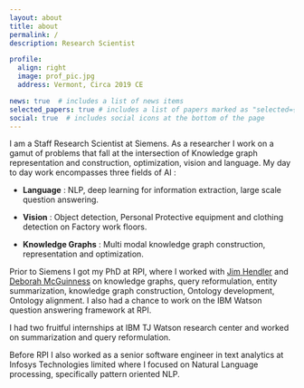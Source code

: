```yaml
---
layout: about
title: about
permalink: /
description: Research Scientist

profile:
  align: right
  image: prof_pic.jpg
  address: Vermont, Circa 2019 CE

news: true  # includes a list of news items
selected_papers: true # includes a list of papers marked as "selected={true}"
social: true  # includes social icons at the bottom of the page
---
```


I am a Staff Research Scientist at Siemens. As a researcher I work on a gamut of problems that fall at the intersection of Knowledge graph representation and construction, optimization, vision and language. My day to day work encompasses three fields of AI :

* **Language** : NLP, deep learning for information extraction, large scale question answering.

* **Vision** : Object detection, Personal Protective equipment and clothing detection on Factory work floors.
* **Knowledge Graphs** : Multi modal knowledge graph construction, representation and optimization.

Prior to Siemens I got my PhD at RPI, where I worked with [Jim Hendler](https://www.cs.rpi.edu/~hendler/) and [Deborah McGuinness](https://en.wikipedia.org/wiki/Deborah_McGuinness) on knowledge graphs, query reformulation, entity summarization, knowledge graph construction, Ontology development, Ontology alignment. I also had a chance to work on the IBM Watson question answering framework at RPI.

I had two fruitful internships at IBM TJ Watson research center and worked on summarization and query reformulation.

Before RPI I also worked as a senior software engineer in text analytics at Infosys Technologies limited where I focused on Natural Language processing, specifically pattern oriented NLP.

<!-- Write your biography here. Tell the world about yourself. Link to your favorite [subreddit](http://reddit.com){:target="\_blank"}. You can put a picture in, too. The code is already in, just name your picture `prof_pic.jpg` and put it in the `img/` folder.

Put your address / P.O. box / other info right below your picture. You can also disable any these elements by editing `profile` property of the YAML header of your `_pages/about.md`. Edit `_bibliography/papers.bib` and Jekyll will render your [publications page](/al-folio/publications/) automatically.

Link to your social media connections, too. This theme is set up to use [Font Awesome icons](http://fortawesome.github.io/Font-Awesome/){:target="\_blank"} and [Academicons](https://jpswalsh.github.io/academicons/){:target="\_blank"}, like the ones below. Add your Facebook, Twitter, LinkedIn, Google Scholar, or just disable all of them.

-->

